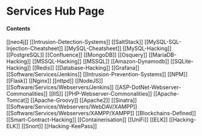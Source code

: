 # Services Hub Page

#### Contents

[[neo4j]]
[[Intrusion-Detection-Systems]]
[[SaltStack]]
[[MySQL-SQL-Injection-Cheatsheet]]
[[MySQL-Cheatsheet]]
[[MySQL-Hacking]]
[[PostgreSQL]]
[[Confluence]]
[[MongoDB]]
[[Osquery]]
[[MariaDB-Hacking]]
[[MSSQL-Hacking]]
[[MSSQL]]
[[Amazon-Dynamodb]]
[[SQLite-Hacking]]
[[Redis]]
[[Database-Hacking]]
[[Grafana]]
[[Software/Services/Jenkins]]
[[Intrusion-Prevention-Systems]]
[[NPM]]
[[Flask]]
[[Nginx]]
[[nttpd]]
[[NodeJS]]
[[Software/Services/Webservers/Jenkins]]
[[ASP-DotNet-Webserver-Commonalities]]
[[IIS]]
[[PHP-Webserver-Commonalities]]
[[Apache-Tomcat]]
[[Apache-Groovy]]
[[Apache2]]
[[Sinatra]]
[[Software/Services/Webservers/WebDAV/XAMPP]]
[[Software/Services/Webservers/XAMPP/XAMPP]]
[[Blockchains-Defined]]
[[Smart-Contract-Hacking]]
[[Containerisation]]
[[UniFi]]
[[ELK]]
[[Hacking-ELK]]
[[Snort]]
[[Hacking-KeePass]]